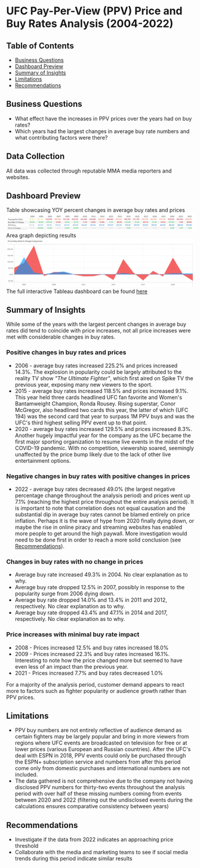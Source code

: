 # UFC Pay-Per-View (PPV) Price and Buy Rates Analysis (2004-2022)
## Table of Contents
- [Business Questions](#business-questions)
- [Dashboard Preview](#dashboard-preview)
- [Summary of Insights](#summary-of-insights)
- [Limitations](#limitations)
- [Recommendations](#recommendations)

## Business Questions  
- What effect have the increases in PPV prices over the years had on buy rates?
- Which years had the largest changes in average buy rate numbers and what contributing factors were there?

## Data Collection
All data was collected through reputable MMA media reporters and websites.

## Dashboard Preview
Table showcasing YOY percent changes in average buy rates and prices
![dashboard_table](dashboard_table.png)
Area graph depicting results
![dashboard_graph](dashboard_graph.png)
The full interactive Tableau dashboard can be found [here](https://public.tableau.com/app/profile/jed.jovellanos/viz/UFCPPVBuyRatevsPrice2004-2022/Dashboard4)

## Summary of Insights
While some of the years with the largest percent changes in average buy rates did tend to coincide with price increases, not all price increases were met with considerable changes in buy rates.
  
### Positive changes in buy rates and prices
- 2006 - average buy rates increased 225.2% and prices increased 14.3%. The explosion in popularity could be largely attributed to the reality TV show _"The Ultimate Fighter"_, which first aired on Spike TV the previous year, exposing many new viewers to the sport.
- 2015 - average buy rates increased 118.5% and prices increased 9.1%. This year held three cards headlined UFC fan favorite and Women's Bantamweight Champion, Ronda Rousey. Rising superstar, Conor McGregor, also headlined two cards this year, the latter of which (UFC 194) was the second card that year to surpass 1M PPV buys and was the UFC's third highest selling PPV event up to that point. 
- 2020 - average buy rates increased 129.5% and prices increased 8.3%. Another hugely impactful year for the company as the UFC became the first major sporting organization to resume live events in the midst of the COVID-19 pandemic. With no competition, viewership soared, seemingly unaffected by the price bump likely due to the lack of other live entertainment options.

### Negative changes in buy rates with positive changes in prices
- 2022 - average buy rates decreased 49.0% (the largest negative percentage change throughout the analysis period) and prices went up 7.1% (reaching the highest price throughout the entire analysis period). It is important to note that correlation does not equal causation and the substantial dip in average buy rates cannot be blamed entirely on price inflation. Perhaps it is the wave of hype from 2020 finally dying down, or maybe the rise in online piracy and streaming websites has enabled more people to get around the high paywall. More investigation would need to be done first in order to reach a more solid conclusion (see [Recommendations](#recommendations)).

### Changes in buy rates with no change in prices
- Average buy rate increased 49.3% in 2004. No clear explanation as to why.
- Average buy rate dropped 12.5% in 2007, possibly in response to the popularity surge from 2006 dying down.
- Average buy rate dropped 14.0% and 13.4% in 2011 and 2012, respectively. No clear explanation as to why.
- Average buy rate dropped 43.4% and 47.1% in 2014 and 2017, respectively. No clear explanation as to why.

### Price increases with minimal buy rate impact
- 2008 - Prices increased 12.5% and buy rates increased 18.0%
- 2009 - Prices increased 22.3% and buy rates increased 16.1%. Interesting to note how the price changed more but seemed to have even less of an impact than the previous year.
- 2021 - Prices increased 7.7% and buy rates decreased 1.0%
  
For a majority of the analysis period, customer demand appears to react more to factors such as fighter popularity or audience growth rather than PPV prices.
 
## Limitations
- PPV buy numbers are not entirely reflective of audience demand as certain fighters may be largely popular and bring in more viewers from regions where UFC events are broadcasted on television for free or at lower prices (various European and Russian countries). After the UFC's deal with ESPN in 2018, PPV events could only be purchased through the ESPN+ subscription service and numbers from after this period come only from domestic purchases and international numbers are not included.
- The data gathered is not comprehensive due to the company not having disclosed PPV numbers for thirty-two events throughout the analysis period with over half of these missing numbers coming from events between 2020 and 2022 (filtering out the undisclosed events during the calculations ensures comparative consistency between years)

## Recommendations
- Investigate if the data from 2022 indicates an approaching price threshold
- Collaborate with the media and marketing teams to see if social media trends during this period indicate similar results 



